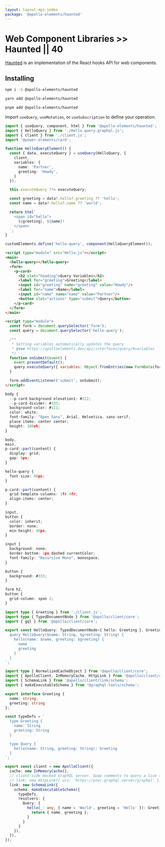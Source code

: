 ```yaml
---
layout: layout-api-index
package: '@apollo-elements/haunted'
---
```

# Web Component Libraries >> Haunted || 40

[Haunted](https://github.com/matthewp/haunted) is an implementation of the React hooks API for web components.

## Installing

<code-tabs collection="package-managers" default-tab="npm">

  ```bash tab npm
  npm i -S @apollo-elements/haunted
  ```

  ```bash tab yarn
  yarn add @apollo-elements/haunted
  ```

  ```bash tab pnpm
  pnpm add @apollo-elements/haunted
  ```

</code-tabs>

Import `useQuery`, `useMutation`, or `useSubscription` to define your operation.

```ts playground apollo-haunted Hello.ts
import { useQuery, component, html } from '@apollo-elements/haunted';
import { HelloQuery } from './Hello.query.graphql.js';
import { client } from './client.js';
import '@power-elements/card';

function HelloQueryElement() {
  const { data, executeQuery } = useQuery(HelloQuery, {
    client,
    variables: {
      name: 'Partner',
      greeting: 'Howdy',
    }
  });

  this.executeQuery ??= executeQuery;

  const greeting = data?.hello?.greeting ?? 'hello';
  const name = data?.hello?.name ?? 'world';

  return html`
    <span id="hello">
      ${greeting}, ${name}!
    </span>
  `;
}

customElements.define('hello-query', component(HelloQueryElement));
```

```html playground-file apollo-haunted index.html
<script type="module" src="Hello.js"></script>
<main>
  <hello-query></hello-query>
  <form>
    <p-card>
      <h2 slot="heading">Query Variables</h2>
      <label for="greeting">Greeting</label>
      <input id="greeting" name="greeting" value="Howdy"/>
      <label for="name">Name</label>
      <input id="name" name="name" value="Partner"/>
      <button slot="actions" type="submit">Query</button>
    </p-card>
  </form>
</main>

<script type="module">
  const form = document.querySelector('form');
  const query = document.querySelector('hello-query');

  /**
   * Setting variables automatically updates the query
   * @see https://apolloelements.dev/api/interfaces/query/#variables
   */
  function onSubmit(event) {
    event.preventDefault();
    query.executeQuery({ variables: Object.fromEntries(new FormData(form).entries()) });
  }

  form.addEventListener('submit', onSubmit);
</script>
```

```ts playground-file apollo-haunted style.css
body {
  --p-card-background-elevation1: #222;
  --p-card-divider: #333;
  background-color: #111;
  color: white;
  font-family: "Open Sans", Arial, Helvetica, sans-serif;
  place-items: center center;
  height: 100vh;
}

body,
main,
p-card::part(content) {
  display: grid;
  gap: 8px;
}

hello-query {
  font-size: 48px;
}

p-card::part(content) {
  grid-template-columns: 1fr 4fr;
  align-items: center;
}

input,
button {
  color: inherit;
  border: none;
  min-height: 40px;
}

input {
  background: none;
  border-bottom: 1px dashed currentColor;
  font-family: "Recursive Mono", monospace;
}

button {
  background: #333;
}

form h2,
button {
  grid-column: span 2;
}
```

```ts playground-file apollo-haunted Hello.query.graphql.ts
import type { Greeting } from './client.js';
import type { TypedDocumentNode } from '@apollo/client/core';
import { gql } from '@apollo/client/core';

export const HelloQuery: TypedDocumentNode<{ hello: Greeting }, Greeting> = gql`
  query HelloQuery($name: String, $greeting: String) {
    hello(name: $name, greeting: $greeting) {
      name
      greeting
    }
  }
`;
```

```ts playground-file apollo-haunted client.ts
import type { NormalizedCacheObject } from '@apollo/client/core';
import { ApolloClient, InMemoryCache, HttpLink } from '@apollo/client/core';
import { SchemaLink } from '@apollo/client/link/schema';
import { makeExecutableSchema } from '@graphql-tools/schema';

export interface Greeting {
  name: string;
  greeting: string
};

const typeDefs = `
  type Greeting {
    name: String
    greeting: String
  }

  type Query {
    hello(name: String, greeting: String): Greeting
  }
`;

export const client = new ApolloClient({
  cache: new InMemoryCache(),
  // client-side mocked GraphQL server. Swap comments to query a live server.
  // link: new HttpLink({ uri: 'https://your.graphql.server/graphql' }),
  link: new SchemaLink({
    schema: makeExecutableSchema({
      typeDefs,
      resolvers: {
        Query: {
          hello(_: any, { name = 'World', greeting = 'Hello' }): Greeting {
            return { name, greeting };
          }
        }
      }
    }),
  }),
});
```

<style data-helmet>
#apollo-haunted {
  --playground-preview-width: 300px;
}
</style>

